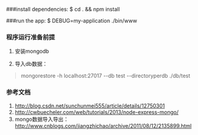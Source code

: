 ###install dependencies:
     $ cd . && npm install

###run the app:
     $ DEBUG=my-application ./bin/www


### 程序运行准备前提
1. 安装mongodb

2. 导入db数据：

> mongorestore -h localhost:27017 --db  test --directoryperdb  ./db/test

### 参考文档
1. http://blog.csdn.net/sunchunmei555/article/details/12750301
2. http://cwbuecheler.com/web/tutorials/2013/node-express-mongo/
3. mongo数据导入导出： http://www.cnblogs.com/jiangzhichao/archive/2011/08/12/2135899.html

